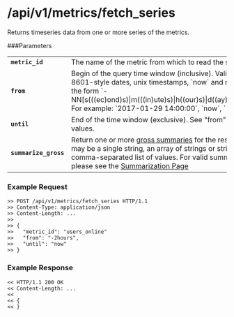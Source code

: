/api/v1/metrics/fetch_series
=============================

Returns timeseries data from one or more series of the metrics.

###Parameters

<table>
  <tr>
    <td><code><strong>metric_id</strong></code></td>
    <td>The name of the metric from which to read the series.</td>
  </tr>
  <tr>
    <td><code><strong>from</strong></code></td>
    <td>Begin of the query time window (inclusive). Valid values are: ISO-8601-style dates, unix timestamps, `now` and relative references of the form `-NN[s(((ec)ond)s)|m(((in)ute)s)|h((our)s)|d((ay)s)|w((eek)s)|y((ear)s)]`. For example: `2017-01-29 14:00:00`, `now`, `-30min` or `-6h`</td>
  </tr>
  <tr>
    <td><code><strong>until</strong></code></td>
    <td>End of the time window (exclusive). See "from" (above) for list of valid values.</td>
  </tr>
  <tr>
    <td><code><strong>summarize_gross</strong></code></td>
    <td>
      Return one or more <a href="/documentation/metrics/summarization">gross summaries</a>
      for the results of this query. Value may be a single string, an array
      of strings or string containing a comma-separated list of values. For valid summarization methods please see the
      <a href="/documentation/metrics/summarization">Summarization Page</a>
    </td>
  </tr>
</table>

### Example Request

    >> POST /api/v1/metrics/fetch_series HTTP/1.1
    >> Content-Type: application/json
    >> Content-Length: ...
    >>
    >> {
    >>   "metric_id": "users_online"
    >>   "from": "-2hours",
    >>   "until": "now"
    >> }

### Example Response

    << HTTP/1.1 200 OK
    << Content-Length: ...
    <<
    << {
    << }

